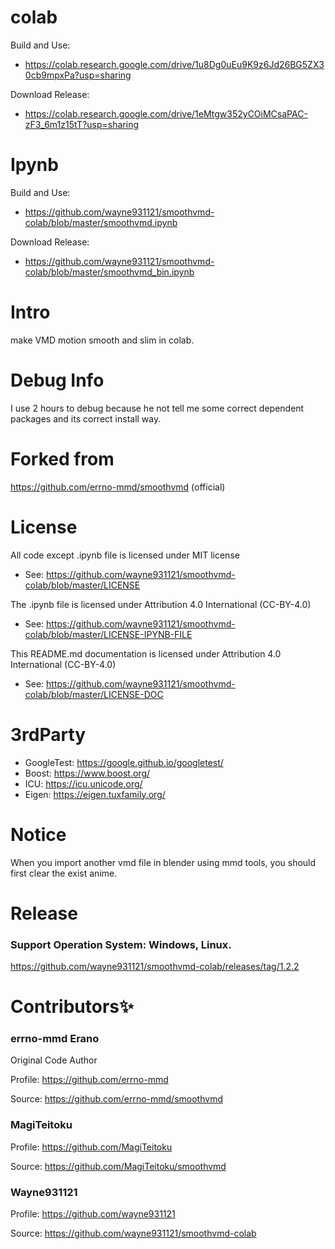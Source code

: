 # colab

Build and Use:
- https://colab.research.google.com/drive/1u8Dg0uEu9K9z6Jd26BG5ZX30cb9mpxPa?usp=sharing

Download Release:
- https://colab.research.google.com/drive/1eMtgw352yCOiMCsaPAC-zF3_6m1z15tT?usp=sharing

# Ipynb

Build and Use:
- https://github.com/wayne931121/smoothvmd-colab/blob/master/smoothvmd.ipynb

Download Release:
- https://github.com/wayne931121/smoothvmd-colab/blob/master/smoothvmd_bin.ipynb

# Intro

make VMD motion smooth and slim in colab.

# Debug Info

I use 2 hours to debug because he not tell me some correct dependent packages and its correct install way.

# Forked from

https://github.com/errno-mmd/smoothvmd (official)

# License

All code except .ipynb file is licensed under MIT license
- See: https://github.com/wayne931121/smoothvmd-colab/blob/master/LICENSE

The .ipynb file is licensed under Attribution 4.0 International (CC-BY-4.0)
- See: https://github.com/wayne931121/smoothvmd-colab/blob/master/LICENSE-IPYNB-FILE

This README.md documentation is licensed under Attribution 4.0 International (CC-BY-4.0)
- See: https://github.com/wayne931121/smoothvmd-colab/blob/master/LICENSE-DOC

# 3rdParty

- GoogleTest: https://google.github.io/googletest/
- Boost: https://www.boost.org/
- ICU: https://icu.unicode.org/
- Eigen: https://eigen.tuxfamily.org/

# Notice

When you import another vmd file in blender using mmd tools, you should first clear the exist anime.

# Release
### Support Operation System: Windows, Linux.
https://github.com/wayne931121/smoothvmd-colab/releases/tag/1.2.2

# Contributors✨
### errno-mmd Erano

Original Code Author

Profile: https://github.com/errno-mmd

Source: https://github.com/errno-mmd/smoothvmd

### MagiTeitoku

Profile: https://github.com/MagiTeitoku

Source: https://github.com/MagiTeitoku/smoothvmd

### Wayne931121

Profile: https://github.com/wayne931121

Source: https://github.com/wayne931121/smoothvmd-colab

